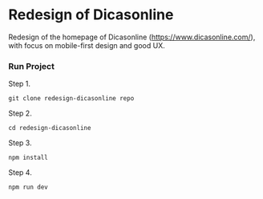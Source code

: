 # Redesign of Dicasonline
Redesign of the homepage of Dicasonline (https://www.dicasonline.com/), with focus on mobile-first design and good UX. 

### Run Project

Step 1.

```
git clone redesign-dicasonline repo
```

Step 2.

```
cd redesign-dicasonline
```

Step 3.

```
npm install
```

Step 4.

```
npm run dev
```
